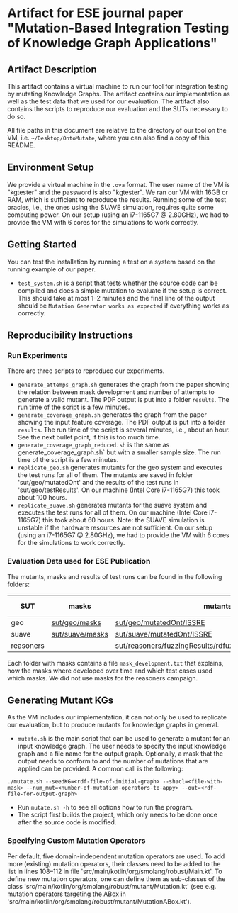 # Artifact for ESE journal paper "Mutation-Based Integration Testing of Knowledge Graph Applications"

## Artifact Description
This artifact contains a virtual machine to run our tool for integration testing by mutating Knowledge Graphs. The artifact contains our implementation as well as the test data that we used for our evaluation. The artifact also contains the scripts to reproduce our evaluation and the SUTs necessary to do so.

All file paths in this document are relative to the directory of our tool on the VM, i.e. `~/Desktop/OntoMutate`, where you can also find a copy of this README.

## Environment Setup
We provide a virtual machine in the `.ova` format. The user name of the VM is "kgtester" and the password is also "kgtester". We ran our VM with 16GB or RAM, which is sufficient to reproduce the results.
Running some of the test oracles, i.e., the ones using the SUAVE simulation, requires quite some computing power. On our setup (using an i7-1165G7 @ 2.80GHz), we had to provide the VM with 6 cores for the simulations to work correctly.

## Getting Started
You can test the installation by running a test on a system based on the running example of our paper.
- `test_system.sh` is a script that tests whether the source code can be compiled and does a simple mutation to evaluate if the setup is correct. This should take at most 1–2 minutes and the final line of the output should be `Mutation Generator works as expected` if everything works as correctly.

## Reproducibility Instructions
### Run Experiments
There are three scripts to reproduce our experiments.

 - `generate_attemps_graph.sh` generates the graph from the paper showing the relation between mask development and number of attempts to generate a valid mutant. The PDF output is put into a folder `results`. The run time of the script is a few minutes.
 - `generate_coverage_graph.sh` generates the graph from the paper showing the input feature coverage. The PDF output is put into a folder `results`. The run time of the script is several minutes, i.e., about an hour. See the next bullet point, if this is too much time.
 - `generate_coverage_graph_reduced.sh` is the same as generate_coverage_graph.sh` but with a smaller sample size. The run time of the script is a few minutes.
- `replicate_geo.sh` generates mutants for the geo system and executes the test runs for all of them. The mutants are saved in folder 'sut/geo/mutatedOnt' and the results of the test runs in 'sut/geo/testResults'. On our machine (Intel Core i7-1165G7) this took about 100 hours.
- `replicate_suave.sh` generates mutants for the suave system and executes the test runs for all of them. On our machine (Intel Core i7-1165G7) this took about 60 hours. Note: the SUAVE simulation is unstable if the hardware resources are not sufficient. On our setup (using an i7-1165G7 @ 2.80GHz), we had to provide the VM with 6 cores for the simulations to work correctly.

### Evaluation Data used for ESE Publication
The mutants, masks and results of test runs can be found in the following folders:

| SUT | masks | mutants (or anomalies) | test results (or bug reports) |
| ----|-------|---------|----------------|
| geo | [sut/geo/masks](sut/geo/masks) | [sut/geo/mutatedOnt/ISSRE](sut/geo/mutatedOnt/ISSRE) | [sut/geo/testResults/ISSRE](sut/geo/testResults/ISSRE) |
| suave | [sut/suave/masks](sut/suave/masks) | [sut/suave/mutatedOnt/ISSRE](sut/suave/mutatedOnt/ISSRE) | [sut/suave/testResults/ISSRE](sut/suave/testResults/ISSRE) |
| reasoners |  | [sut/reasoners/fuzzingResults/rdfuzz/fuzzing_2025_02_10_16_55/anomalies](sut/reasoners/fuzzingResults/rdfuzz/fuzzing_2025_02_10_16_55/anomalies) | [sut/reasoners/foundBugs](sut/reasoners/foundBugs) |


Each folder with masks contains a file `mask_development.txt` that explains, how the masks where developed over time and which test cases used which masks. We did not use masks for the reasoners campaign.

## Generating Mutant KGs
As the VM includes our implementation, it can not only be used to replicate our evaluation, but to produce mutants for knowledge graphs in general.
- `mutate.sh` is the main script that can be used to generate a mutant for an input knowledge graph. The user needs to specify the input knowledge graph and a file name for the output graph. Optionally, a mask that the output needs to conform to and the number of mutations that are applied can be provided. A common call is the following:
 ```
./mutate.sh --seedKG=<rdf-file-of-initial-graph> --shacl=<file-with-mask> --num_mut=<number-of-mutation-operators-to-appy> --out=<rdf-file-for-output-graph>
```
- Run `mutate.sh -h` to see all options how to run the program.
- The script first builds the project, which only needs to be done once after the source code is modified.

### Specifying Custom Mutation Operators
Per default, five domain-independent mutation operators are used. To add more (existing) mutation operators, their classes need to be added to the list in lines 108–112 in file 'src/main/kotlin/org/smolang/robust/Main.kt'. To define new mutation operators, one can define them as sub-classes of the class 'src/main/kotlin/org/smolang/robust/mutant/Mutation.kt' (see e.g. mutation operators targeting the ABox in 'src/main/kotlin/org/smolang/robust/mutant/MutationABox.kt').
